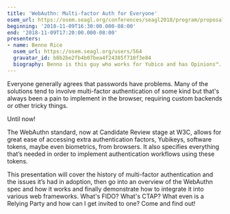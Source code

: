 ```yaml
---
title: 'WebAuthn: Multi-factor Auth for Everyone'
osem_url: https://osem.seagl.org/conferences/seagl2018/program/proposals/417
beginning: '2018-11-09T16:30:00.000-08:00'
end: '2018-11-09T17:20:00.000-08:00'
presenters:
- name: Benno Rice
  osem_url: https://osem.seagl.org/users/564
  gravatar_id: b8b2be2fb4b07bea4f24385f710f3e84
  biography: Benno is this guy who works for Yubico and has Opinions™.
---
```


Everyone generally agrees that passwords have problems. Many of the solutions tend to involve multi-factor authentication of some kind but that's always been a pain to implement in the browser, requiring custom backends or other tricky things.

Until now!

The WebAuthn standard, now at Candidate Review stage at W3C, allows for great ease of accessing extra authentication factors, Yubikeys, software tokens, maybe even biometrics, from browsers. It also specifies everything that’s needed in order to implement authentication workflows using these tokens.

This presentation will cover the history of multi-factor authentication and the issues it’s had in adoption, then go into an overview of the WebAuthn spec and how it works and finally demonstrate how to integrate it into various web frameworks. What's FIDO? What's CTAP? What even is a Relying Party and how can I get invited to one? Come and find out!
